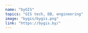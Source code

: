 ```yaml
---
name: "byGIS"
topics: "GIS tech, DB, engineering"
image: "bygis/bygis.png"
link: "https://bygis.by/"
---
```


